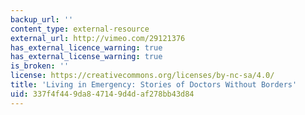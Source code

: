 ```yaml
---
backup_url: ''
content_type: external-resource
external_url: http://vimeo.com/29121376
has_external_licence_warning: true
has_external_license_warning: true
is_broken: ''
license: https://creativecommons.org/licenses/by-nc-sa/4.0/
title: 'Living in Emergency: Stories of Doctors Without Borders'
uid: 337f4f44-9da8-4714-9d4d-af278bb43d84
---
```

